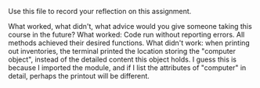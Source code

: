 Use this file to record your reflection on this assignment. 

What worked, what didn't, what advice would you give someone taking this course in the future?
What worked: Code run without reporting errors. All methods achieved their desired functions. 
What didn't work: when printing out inventories, the terminal printed the location storing the "computer object", instead of the detailed content this object holds. I guess this is because I imported the module, and if I list the attributes of "computer" in detail, perhaps the printout will be different.